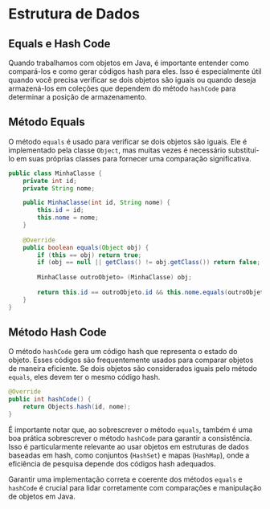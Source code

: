 # Estrutura de Dados

## Equals e Hash Code

Quando trabalhamos com objetos em Java, é importante entender como compará-los e como gerar códigos hash para eles. Isso é especialmente útil quando você precisa verificar se dois objetos são iguais ou quando deseja armazená-los em coleções que dependem do método `hashCode` para determinar a posição de armazenamento.

## Método Equals

O método `equals` é usado para verificar se dois objetos são iguais. Ele é implementado pela classe `Object`, mas muitas vezes é necessário substituí-lo em suas próprias classes para fornecer uma comparação significativa.

```java
public class MinhaClasse {
    private int id;
    private String nome;

    public MinhaClasse(int id, String nome) {
        this.id = id;
        this.nome = nome;
    }
    
    @Override
    public boolean equals(Object obj) {
        if (this == obj) return true;
        if (obj == null || getClass() != obj.getClass()) return false;
        
        MinhaClasse outroObjeto= (MinhaClasse) obj;
        
        return this.id == outroObjeto.id && this.nome.equals(outroObjeto.nome);
    }
}
```

## Método Hash Code

O método `hashCode` gera um código hash que representa o estado do objeto. Esses códigos são frequentemente usados para comparar objetos de maneira eficiente. Se dois objetos são considerados iguais pelo método `equals`, eles devem ter o mesmo código hash.

```java
@Override
public int hashCode() {
    return Objects.hash(id, nome);
}
```

É importante notar que, ao sobrescrever o método `equals`, também é uma boa prática sobrescrever o método `hashCode` para garantir a consistência. Isso é particularmente relevante ao usar objetos em estruturas de dados baseadas em hash, como conjuntos (`HashSet`) e mapas (`HashMap`), onde a eficiência de pesquisa depende dos códigos hash adequados.

Garantir uma implementação correta e coerente dos métodos `equals` e `hashCode` é crucial para lidar corretamente com comparações e manipulação de objetos em Java.
